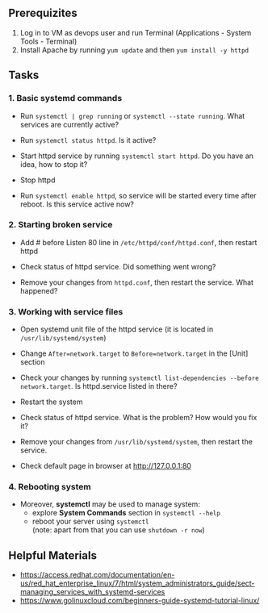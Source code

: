 ## Prerequizites
1. Log in to VM as devops user and run Terminal (Applications - System Tools - Terminal)
2. Install Apache by running `yum update` and then `yum install -y httpd`

## Tasks

### 1. Basic systemd commands

- Run `systemctl | grep running` or `systemctl --state running`. What services are currently active?

- Run `systemctl status httpd`. Is it active?

- Start httpd service by running `systemctl start httpd`. Do you have an idea, how to stop it?

- Stop httpd

- Run `systemctl enable httpd`, so service will be started every time after reboot. Is this service active now?

### 2. Starting broken service

- Add # before Listen 80 line in `/etc/httpd/conf/httpd.conf`, then restart httpd

- Check status of httpd service. Did something went wrong?

- Remove your changes from `httpd.conf`, then restart the service. What happened?

### 3. Working with service files

- Open systemd unit file of the httpd service (it is located in `/usr/lib/systemd/system`)

- Change `After=network.target` to  `Before=network.target` in the [Unit] section

- Check your changes by running `systemctl list-dependencies --before network.target`. Is httpd.service listed in there?

- Restart the system

- Check status of httpd service. What is the problem? How would you fix it?

- Remove your changes from `/usr/lib/systemd/system`, then restart the service.

- Check default page in browser at http://127.0.0.1:80

### 4. Rebooting system

- Moreover, **systemctl** may be used to manage system: 
  - explore **System Commands** section in `systemctl --help`
  - reboot your server using `systemctl`  
  (note: apart from that you can use `shutdown -r now`)


## Helpful Materials
- https://access.redhat.com/documentation/en-us/red_hat_enterprise_linux/7/html/system_administrators_guide/sect-managing_services_with_systemd-services
- https://www.golinuxcloud.com/beginners-guide-systemd-tutorial-linux/
